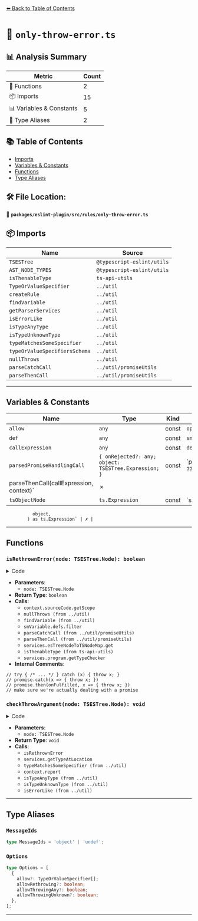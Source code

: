 [⬅️ Back to Table of Contents](../../../../index.md)

# 📄 `only-throw-error.ts`

## 📊 Analysis Summary

| Metric | Count |
|--------|-------|
| 🔧 Functions | 2 |
| 📦 Imports | 15 |
| 📊 Variables & Constants | 5 |
| 📑 Type Aliases | 2 |

## 📚 Table of Contents

- [Imports](#imports)
- [Variables & Constants](#variables-constants)
- [Functions](#functions)
- [Type Aliases](#type-aliases)

## 🛠️ File Location:
📂 **`packages/eslint-plugin/src/rules/only-throw-error.ts`**

## 📦 Imports

| Name | Source |
|------|--------|
| `TSESTree` | `@typescript-eslint/utils` |
| `AST_NODE_TYPES` | `@typescript-eslint/utils` |
| `isThenableType` | `ts-api-utils` |
| `TypeOrValueSpecifier` | `../util` |
| `createRule` | `../util` |
| `findVariable` | `../util` |
| `getParserServices` | `../util` |
| `isErrorLike` | `../util` |
| `isTypeAnyType` | `../util` |
| `isTypeUnknownType` | `../util` |
| `typeMatchesSomeSpecifier` | `../util` |
| `typeOrValueSpecifiersSchema` | `../util` |
| `nullThrows` | `../util` |
| `parseCatchCall` | `../util/promiseUtils` |
| `parseThenCall` | `../util/promiseUtils` |


---

## Variables & Constants

| Name | Type | Kind | Value | Exported |
|------|------|------|-------|----------|
| `allow` | `any` | const | `options.allow` | ✗ |
| `def` | `any` | const | `smVariable.defs[0]` | ✗ |
| `callExpression` | `any` | const | `def.node.parent` | ✗ |
| `parsedPromiseHandlingCall` | `{ onRejected?: any; object: TSESTree.Expression; }` | const | `parseCatchCall(callExpression, context) ??
          parseThenCall(callExpression, context)` | ✗ |
| `tsObjectNode` | `ts.Expression` | const | `services.esTreeNodeToTSNodeMap.get(
              object,
            ) as ts.Expression` | ✗ |


---

## Functions

### `isRethrownError(node: TSESTree.Node): boolean`

<details><summary>Code</summary>

```ts
function isRethrownError(node: TSESTree.Node): boolean {
      if (node.type !== AST_NODE_TYPES.Identifier) {
        return false;
      }

      const scope = context.sourceCode.getScope(node);

      const smVariable = nullThrows(
        findVariable(scope, node),
        `Variable ${node.name} should exist in scope manager`,
      );

      const variableDefinitions = smVariable.defs.filter(
        def => def.isVariableDefinition,
      );
      if (variableDefinitions.length !== 1) {
        return false;
      }
      const def = smVariable.defs[0];

      // try { /* ... */ } catch (x) { throw x; }
      if (def.node.type === AST_NODE_TYPES.CatchClause) {
        return true;
      }

      // promise.catch(x => { throw x; })
      // promise.then(onFulfilled, x => { throw x; })
      if (
        def.node.type === AST_NODE_TYPES.ArrowFunctionExpression &&
        def.node.params.length >= 1 &&
        def.node.params[0] === def.name &&
        def.node.parent.type === AST_NODE_TYPES.CallExpression
      ) {
        const callExpression = def.node.parent;

        const parsedPromiseHandlingCall =
          parseCatchCall(callExpression, context) ??
          parseThenCall(callExpression, context);
        if (parsedPromiseHandlingCall != null) {
          const { object, onRejected } = parsedPromiseHandlingCall;
          if (onRejected === def.node) {
            const tsObjectNode = services.esTreeNodeToTSNodeMap.get(
              object,
            ) as ts.Expression;

            // make sure we're actually dealing with a promise
            if (
              isThenableType(services.program.getTypeChecker(), tsObjectNode)
            ) {
              return true;
            }
          }
        }
      }

      return false;
    }
```
</details>

- **Parameters**:
  - `node: TSESTree.Node`
- **Return Type**: `boolean`
- **Calls**:
  - `context.sourceCode.getScope`
  - `nullThrows (from ../util)`
  - `findVariable (from ../util)`
  - `smVariable.defs.filter`
  - `parseCatchCall (from ../util/promiseUtils)`
  - `parseThenCall (from ../util/promiseUtils)`
  - `services.esTreeNodeToTSNodeMap.get`
  - `isThenableType (from ts-api-utils)`
  - `services.program.getTypeChecker`
- **Internal Comments**:
```
// try { /* ... */ } catch (x) { throw x; }
// promise.catch(x => { throw x; })
// promise.then(onFulfilled, x => { throw x; })
// make sure we're actually dealing with a promise
```

### `checkThrowArgument(node: TSESTree.Node): void`

<details><summary>Code</summary>

```ts
function checkThrowArgument(node: TSESTree.Node): void {
      if (
        node.type === AST_NODE_TYPES.AwaitExpression ||
        node.type === AST_NODE_TYPES.YieldExpression
      ) {
        return;
      }

      if (options.allowRethrowing && isRethrownError(node)) {
        return;
      }

      const type = services.getTypeAtLocation(node);

      if (typeMatchesSomeSpecifier(type, allow, services.program)) {
        return;
      }

      if (type.flags & ts.TypeFlags.Undefined) {
        context.report({ node, messageId: 'undef' });
        return;
      }

      if (options.allowThrowingAny && isTypeAnyType(type)) {
        return;
      }

      if (options.allowThrowingUnknown && isTypeUnknownType(type)) {
        return;
      }

      if (isErrorLike(services.program, type)) {
        return;
      }

      context.report({ node, messageId: 'object' });
    }
```
</details>

- **Parameters**:
  - `node: TSESTree.Node`
- **Return Type**: `void`
- **Calls**:
  - `isRethrownError`
  - `services.getTypeAtLocation`
  - `typeMatchesSomeSpecifier (from ../util)`
  - `context.report`
  - `isTypeAnyType (from ../util)`
  - `isTypeUnknownType (from ../util)`
  - `isErrorLike (from ../util)`

---

## Type Aliases

### `MessageIds`

```ts
type MessageIds = 'object' | 'undef';
```

### `Options`

```ts
type Options = [
  {
    allow?: TypeOrValueSpecifier[];
    allowRethrowing?: boolean;
    allowThrowingAny?: boolean;
    allowThrowingUnknown?: boolean;
  },
];
```


---